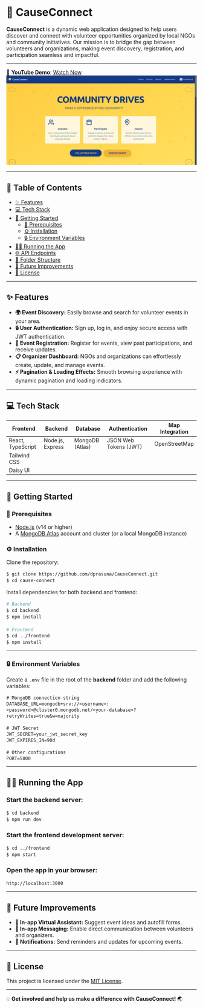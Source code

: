 # 🌟 CauseConnect

**CauseConnect** is a dynamic web application designed to help users discover and connect with volunteer opportunities organized by local NGOs and community initiatives. Our mission is to bridge the gap between volunteers and organizations, making event discovery, registration, and participation seamless and impactful.

---

🎥 **YouTube Demo**: [Watch Now](#)  
![Community drive](image.png)

---

## 📖 Table of Contents

- [✨ Features](#-features)
- [💻 Tech Stack](#-tech-stack)
- [🚀 Getting Started](#-getting-started)
  - [🔑 Prerequisites](#-prerequisites)
  - [⚙️ Installation](#-installation)
  - [🔒 Environment Variables](#-environment-variables)
- [🏃‍♀️ Running the App](#%EF%B8%8F-running-the-app)
- [🌐 API Endpoints](#-api-endpoints)
- [📂 Folder Structure](#-folder-structure)
- [🌟 Future Improvements](#-future-improvements)
- [📜 License](#-license)

---

## ✨ Features

- **🌍 Event Discovery:** Easily browse and search for volunteer events in your area.
- **🔒 User Authentication:** Sign up, log in, and enjoy secure access with JWT authentication.
- **📅 Event Registration:** Register for events, view past participations, and receive updates.
- **📋 Organizer Dashboard:** NGOs and organizations can effortlessly create, update, and manage events.
- **⚡ Pagination & Loading Effects:** Smooth browsing experience with dynamic pagination and loading indicators.

---

## 💻 Tech Stack

| **Frontend**       | **Backend**       | **Database**         | **Authentication**    | **Map Integration**   |
|--------------------|-------------------|----------------------|-----------------------|-----------------------|
| React, TypeScript  | Node.js, Express  | MongoDB (Atlas)      | JSON Web Tokens (JWT) | OpenStreetMap         |
| Tailwind CSS       |                   |                      |                       |                       |
| Daisy UI           |                   |                      |                       |                       |

---

## 🚀 Getting Started

### 🔑 Prerequisites

- [Node.js](https://nodejs.org/) (v14 or higher)
- A [MongoDB Atlas](https://www.mongodb.com/cloud/atlas) account and cluster (or a local MongoDB instance)

### ⚙️ Installation

Clone the repository:

```bash
$ git clone https://github.com/dprasuna/CauseConnect.git
$ cd cause-connect
```

Install dependencies for both backend and frontend:

```bash
# Backend
$ cd backend
$ npm install

# Frontend
$ cd ../frontend
$ npm install
```

---

### 🔒 Environment Variables

Create a `.env` file in the root of the **backend** folder and add the following variables:

```env
# MongoDB connection string
DATABASE_URL=mongodb+srv://<username>:<password>@cluster0.mongodb.net/<your-database>?retryWrites=true&w=majority

# JWT Secret
JWT_SECRET=your_jwt_secret_key
JWT_EXPIRES_IN=90d

# Other configurations
PORT=5000
```

---

## 🏃‍♀️ Running the App

### Start the backend server:

```bash
$ cd backend
$ npm run dev
```

### Start the frontend development server:

```bash
$ cd ../frontend
$ npm start
```

### Open the app in your browser:

```
http://localhost:3000
```

---

## 🌟 Future Improvements

- **🤖 In-app Virtual Assistant:** Suggest event ideas and autofill forms.
- **💬 In-app Messaging:** Enable direct communication between volunteers and organizers.
- **🔔 Notifications:** Send reminders and updates for upcoming events.

---

## 📜 License

This project is licensed under the [MIT License](./LICENSE).

---

💡 **Get involved and help us make a difference with CauseConnect!** 🌏
